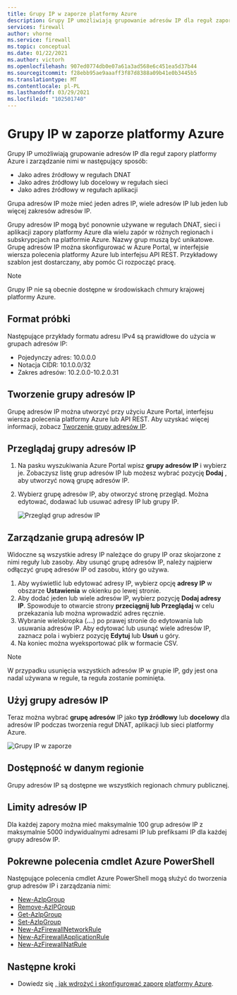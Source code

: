 ```yaml
---
title: Grupy IP w zaporze platformy Azure
description: Grupy IP umożliwiają grupowanie adresów IP dla reguł zapory platformy Azure i zarządzanie nimi.
services: firewall
author: vhorne
ms.service: firewall
ms.topic: conceptual
ms.date: 01/22/2021
ms.author: victorh
ms.openlocfilehash: 907ed0774db0e07a61a3ad568e6c451ea5d37b44
ms.sourcegitcommit: f28ebb95ae9aaaff3f87d8388a09b41e0b3445b5
ms.translationtype: MT
ms.contentlocale: pl-PL
ms.lasthandoff: 03/29/2021
ms.locfileid: "102501740"
---
```

# <a name="ip-groups-in-azure-firewall"></a>Grupy IP w zaporze platformy Azure

Grupy IP umożliwiają grupowanie adresów IP dla reguł zapory platformy Azure i zarządzanie nimi w następujący sposób:

- Jako adres źródłowy w regułach DNAT
- Jako adres źródłowy lub docelowy w regułach sieci
- Jako adres źródłowy w regułach aplikacji


Grupa adresów IP może mieć jeden adres IP, wiele adresów IP lub jeden lub więcej zakresów adresów IP.

Grupy adresów IP mogą być ponownie używane w regułach DNAT, sieci i aplikacji zapory platformy Azure dla wielu zapór w różnych regionach i subskrypcjach na platformie Azure. Nazwy grup muszą być unikatowe. Grupę adresów IP można skonfigurować w Azure Portal, w interfejsie wiersza polecenia platformy Azure lub interfejsu API REST. Przykładowy szablon jest dostarczany, aby pomóc Ci rozpocząć pracę.

> [!NOTE]
> Grupy IP nie są obecnie dostępne w środowiskach chmury krajowej platformy Azure.

## <a name="sample-format"></a>Format próbki

Następujące przykłady formatu adresu IPv4 są prawidłowe do użycia w grupach adresów IP:

- Pojedynczy adres: 10.0.0.0
- Notacja CIDR: 10.1.0.0/32
- Zakres adresów: 10.2.0.0-10.2.0.31

## <a name="create-an-ip-group"></a>Tworzenie grupy adresów IP

Grupę adresów IP można utworzyć przy użyciu Azure Portal, interfejsu wiersza polecenia platformy Azure lub API REST. Aby uzyskać więcej informacji, zobacz [Tworzenie grupy adresów IP](create-ip-group.md).

## <a name="browse-ip-groups"></a>Przeglądaj grupy adresów IP
1. Na pasku wyszukiwania Azure Portal wpisz **grupy adresów IP** i wybierz je. Zobaczysz listę grup adresów IP lub możesz wybrać pozycję **Dodaj** , aby utworzyć nową grupę adresów IP.
2. Wybierz grupę adresów IP, aby otworzyć stronę przegląd. Można edytować, dodawać lub usuwać adresy IP lub grupy IP.

   ![Przegląd grup adresów IP](media/ip-groups/overview.png)

## <a name="manage-an-ip-group"></a>Zarządzanie grupą adresów IP

Widoczne są wszystkie adresy IP należące do grupy IP oraz skojarzone z nimi reguły lub zasoby. Aby usunąć grupę adresów IP, należy najpierw odłączyć grupę adresów IP od zasobu, który go używa.

1. Aby wyświetlić lub edytować adresy IP, wybierz opcję **adresy IP** w obszarze **Ustawienia** w okienku po lewej stronie.
2. Aby dodać jeden lub wiele adresów IP, wybierz pozycję **Dodaj adresy IP**. Spowoduje to otwarcie strony **przeciągnij lub Przeglądaj** w celu przekazania lub można wprowadzić adres ręcznie.
3.    Wybranie wielokropka (**...**) po prawej stronie do edytowania lub usuwania adresów IP. Aby edytować lub usunąć wiele adresów IP, zaznacz pola i wybierz pozycję **Edytuj** lub **Usuń** u góry.
4. Na koniec można wyeksportować plik w formacie CSV.

> [!NOTE]
> W przypadku usunięcia wszystkich adresów IP w grupie IP, gdy jest ona nadal używana w regule, ta reguła zostanie pominięta.


## <a name="use-an-ip-group"></a>Użyj grupy adresów IP

Teraz można wybrać **grupę adresów** IP jako **typ źródłowy** lub **docelowy** dla adresów IP podczas tworzenia reguł DNAT, aplikacji lub sieci platformy Azure.

![Grupy IP w zaporze](media/ip-groups/fw-ipgroup.png)

## <a name="region-availability"></a>Dostępność w danym regionie

Grupy adresów IP są dostępne we wszystkich regionach chmury publicznej.

## <a name="ip-address-limits"></a>Limity adresów IP

Dla każdej zapory można mieć maksymalnie 100 grup adresów IP z maksymalnie 5000 indywidualnymi adresami IP lub prefiksami IP dla każdej grupy adresów IP.

## <a name="related-azure-powershell-cmdlets"></a>Pokrewne polecenia cmdlet Azure PowerShell

Następujące polecenia cmdlet Azure PowerShell mogą służyć do tworzenia grup adresów IP i zarządzania nimi:

- [New-AzIpGroup](/powershell/module/az.network/new-azipgroup)
- [Remove-AzIPGroup](/powershell/module/az.network/remove-azipgroup)
- [Get-AzIpGroup](/powershell/module/az.network/get-azipgroup)
- [Set-AzIpGroup](/powershell/module/az.network/set-azipgroup)
- [New-AzFirewallNetworkRule](/powershell/module/az.network/new-azfirewallnetworkrule)
- [New-AzFirewallApplicationRule](/powershell/module/az.network/new-azfirewallapplicationrule)
- [New-AzFirewallNatRule](/powershell/module/az.network/new-azfirewallnatrule)

## <a name="next-steps"></a>Następne kroki

- Dowiedz się [, jak wdrożyć i skonfigurować zaporę platformy Azure](tutorial-firewall-deploy-portal.md).